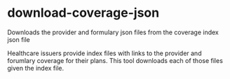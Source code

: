 # download-coverage-json
Downloads the provider and formulary json files from the coverage index json file

Healthcare issuers provide index files with links to the provider and forumlary coverage for their plans.  This tool downloads each of those files given the index file.

